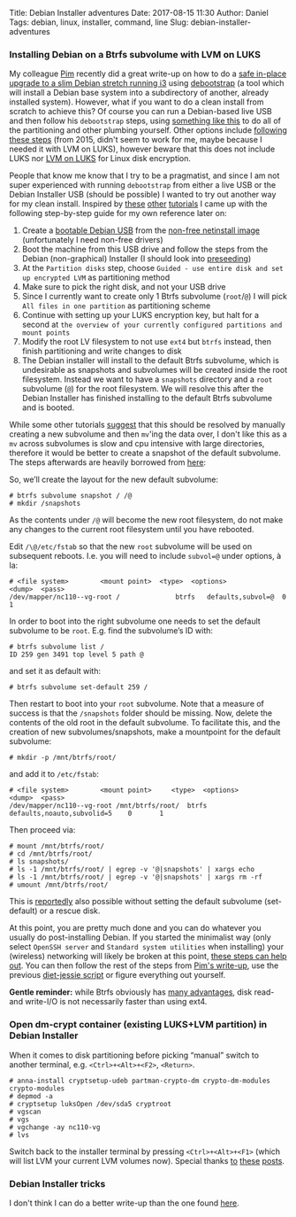Title: Debian Installer adventures
Date: 2017-08-15 11:30
Author: Daniel
Tags: debian, linux, installer, command, line
Slug: debian-installer-adventures

### Installing Debian on a Btrfs subvolume with LVM on LUKS
My colleague [Pim](https://pommi.nethuis.nl/) recently did a great write-up on how to do a [safe in-place upgrade to a slim Debian stretch running i3](https://pommi.nethuis.nl/safe-in-place-upgrade-to-a-slim-debian-stretch-running-i3/) using [debootstrap](https://www.debian.org/releases/stable/amd64/apds03.html.en) (a tool which will install a Debian base system into a subdirectory of another, already installed system). However, what if you want to do a clean install from scratch to achieve this? Of course you can run a Debian-based live USB and then follow his `debootstrap` steps, using [something like this](http://www.davideolianas.com/install-arch-linux-on-btrfs-subvolume-inside-luks-in-uefi.html) to do all of the partitioning and other plumbing yourself. Other options include [following these steps](https://aykevl.nl/2015/11/debian-btrfs-subvolume) (from 2015, didn't seem to work for me, maybe because I needed it with LVM on LUKS), however beware that this does not include LUKS nor [LVM on LUKS](https://wiki.archlinux.org/index.php/Dm-crypt/Encrypting_an_entire_system#LVM_on_LUKS) for Linux disk encryption.

People that know me know that I try to be a pragmatist, and since I am not super experienced with running `debootstrap` from either a live USB or the Debian Installer USB (should be possible) I wanted to try out another way for my clean install. Inspired by [these](https://web.archive.org/web/20160312061355/http://blog.kourim.net///installing-debian-on-btrfs-subvolume) [other](https://www.redpill-linpro.com/techblog/2016/08/12/btrfs-and-encryption.html) [tutorials](http://unix.stackexchange.com/a/62803) I came up with the following step-by-step guide for my own reference later on:

1. Create a [bootable Debian USB](https://www.debian.org/releases/stable/i386/ch04s03.html.en) from the [non-free netinstall image](https://cdimage.debian.org/cdimage/unofficial/non-free/images-including-firmware/current/amd64/iso-cd/) (unfortunately I need non-free drivers)
2. Boot the machine from this USB drive and follow the steps from the Debian (non-graphical) Installer (I should look into [preseeding](https://www.debian.org/releases/stable/amd64/apb.html.en))
3. At the `Partition disks` step, choose `Guided - use entire disk and set up encrypted LVM` as partitioning method
4. Make sure to pick the right disk, and not your USB drive
5. Since I currently want to create only 1 Btrfs subvolume (`root`/`@`) I will pick `All files in one partition` as partitioning scheme
6. Continue with setting up your LUKS encryption key, but halt for a second at `the overview of your currently configured partitions and mount points`
7. Modify the root LV filesystem to not use `ext4` but `btrfs` instead, then finish partitioning and write changes to disk
8. The Debian installer will install to the default Btrfs subvolume, which is undesirable as snapshots and subvolumes will be created inside the root filesystem. Instead we want to have a `snapshots` directory and a `root` subvolume (`@`) for the root filesystem. We will resolve this after the Debian Installer has finished installing to the default Btrfs subvolume and is booted.

While some other tutorials [suggest](https://web.archive.org/web/20160312061355/http://blog.kourim.net/comment/342#comment-342) that this should be resolved by manually creating a new subvolume and then `mv`'ing the data over, I don't like this as a `mv` across subvolumes is slow and cpu intensive with large directories, therefore it would be better to create a snapshot of the default subvolume. The steps afterwards are heavily borrowed from [here](https://www.redpill-linpro.com/techblog/2016/08/12/btrfs-and-encryption.html):

So, we’ll create the layout for the new default subvolume:

```
# btrfs subvolume snapshot / /@
# mkdir /snapshots
```

As the contents under `/@` will become the new root filesystem, do not make any changes to the current root filesystem until you have rebooted.

Edit `/\@/etc/fstab` so that the new `root` subvolume will be used on subsequent reboots. I.e. you will need to include `subvol=@` under options, à la:

```
# <file system>        <mount point>  <type>  <options>               <dump>  <pass>
/dev/mapper/nc110--vg-root /              btrfs   defaults,subvol=@  0       1
```

In order to boot into the right subvolume one needs to set the default subvolume to be `root`. E.g. find the subvolume’s ID with:

```
# btrfs subvolume list /
ID 259 gen 3491 top level 5 path @
```

and set it as default with:
```
# btrfs subvolume set-default 259 /
```

Then restart to boot into your `root` subvolume. Note that a measure of success is that the `/snapshots` folder should be missing. Now, delete the contents of the old root in the default subvolume.
To facilitate this, and the creation of new subvolumes/snapshots, make a mountpoint for the default subvolume:
```
# mkdir -p /mnt/btrfs/root/
```

and add it to `/etc/fstab`:
```
# <file system>        <mount point>     <type>  <options>                     <dump>  <pass>
/dev/mapper/nc110--vg-root /mnt/btrfs/root/  btrfs   defaults,noauto,subvolid=5    0       1
```

Then proceed via:
```
# mount /mnt/btrfs/root/
# cd /mnt/btrfs/root/
# ls snapshots/
# ls -1 /mnt/btrfs/root/ | egrep -v '@|snapshots' | xargs echo
# ls -1 /mnt/btrfs/root/ | egrep -v '@|snapshots' | xargs rm -rf
# umount /mnt/btrfs/root/
```

This is [reportedly](https://web.archive.org/web/20160401175610/http://blog.kourim.net/comment/343#comment-343) also possible without setting the default subvolume (set-default) or a rescue disk.

At this point, you are pretty much done and you can do whatever you usually do post-installing Debian. If you started the minimalist way (only select `OpenSSH server` and `Standard system utilities` when installing) your (wireless) networking will likely be broken at this point, [these steps can help out](https://askubuntu.com/questions/138472/how-do-i-connect-to-a-wpa-wifi-network-using-the-command-line). You can then follow the rest of the steps from [Pim's write-up](https://pommi.nethuis.nl/safe-in-place-upgrade-to-a-slim-debian-stretch-running-i3/), use the previous [diet-jessie script](https://github.com/djvdorp/diet-jessie) or figure everything out yourself.

**Gentle reminder:** while Btrfs obviously has [many advantages](https://www.quora.com/What-are-the-advantages-of-Btrfs-over-Ext4), disk read- and write-I/O is not necessarily faster than using ext4.



### Open dm-crypt container (existing LUKS+LVM partition) in Debian Installer
When it comes to disk partitioning before picking “manual” switch to another terminal, e.g. `<Ctrl>+<Alt>+<F2>`, `<Return>`.
```
# anna-install cryptsetup-udeb partman-crypto-dm crypto-dm-modules crypto-modules
# depmod -a
# cryptsetup luksOpen /dev/sda5 cryptroot
# vgscan
# vgs
# vgchange -ay nc110-vg
# lvs
```
Switch back to the installer terminal by pressing `<Ctrl>+<Alt>+<F1>` (which will list LVM your current LVM volumes now).
Special thanks [to](https://consolematt.wordpress.com/2013/06/19/reinstalling-debian-on-existing-lukslvm-partition/) [these](https://blog.hartwork.org/?p=1757) [posts](http://forums.debian.net/viewtopic.php?f=17&t=112314&start=15).



### Debian Installer tricks
I don't think I can do a better write-up than the one found [here](http://lackof.org/taggart/hacking/d-i-tricks/).
